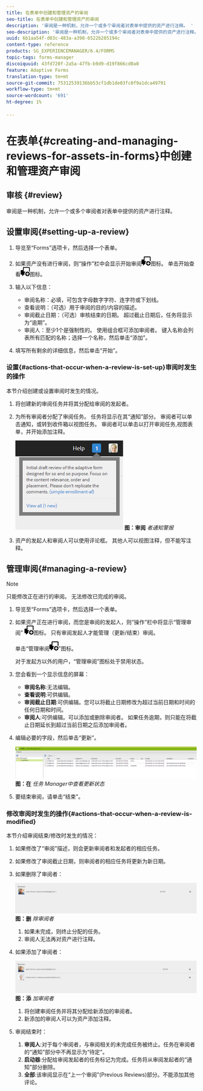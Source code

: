 ```yaml
---
title: 在表单中创建和管理资产的审阅
seo-title: 在表单中创建和管理资产的审阅
description: '审阅是一种机制，允许一个或多个审阅者对表单中提供的资产进行注释。 '
seo-description: '审阅是一种机制，允许一个或多个审阅者对表单中提供的资产进行注释。 '
uuid: 6b1aa54f-d03c-483a-a398-6522b285194c
content-type: reference
products: SG_EXPERIENCEMANAGER/6.4/FORMS
topic-tags: forms-manager
discoiquuid: 43fd720f-2a5a-47fb-b9d9-d19f866cd0a0
feature: Adaptive Forms
translation-type: tm+mt
source-git-commit: 75312539136bb53cf1db1de03fc0f9a1dca49791
workflow-type: tm+mt
source-wordcount: '691'
ht-degree: 1%

---
```



# 在表单{#creating-and-managing-reviews-for-assets-in-forms}中创建和管理资产审阅

## 审核 {#review}

审阅是一种机制，允许一个或多个审阅者对表单中提供的资产进行注释。

## 设置审阅{#setting-up-a-review}

1. 导览至“Forms”选项卡，然后选择一个表单。
1. 如果资产没有进行审阅，则“操作”栏中会显示开始审阅![aem6forms_review_chat_comment](assets/aem6forms_review_chat_comment.png)图标。 单击开始查看![aem6forms_review_chat_comment](assets/aem6forms_review_chat_comment.png)图标。
1. 输入以下信息：

   * 审阅名称：必填，可包含字母数字字符、连字符或下划线。
   * 查看说明：（可选）用于审阅的目的/内容的描述。
   * 审阅截止日期：（可选）审核结束的日期。 超过截止日期后，任务将显示为“逾期”。
   * 审阅人：至少1个是强制性的。 使用组合框可添加审阅者。 键入名称会列表所有匹配的名称；选择一个名称，然后单击“添加”。

1. 填写所有剩余的详细信息，然后单击“开始”。

### 设置{#actions-that-occur-when-a-review-is-set-up}审阅时发生的操作

本节介绍创建或设置审阅时发生的情况。

1. 将创建新的审阅任务并将其分配给审阅的发起者。
1. 为所有审阅者分配了审阅任务。 任务将显示在其“通知”部分。 审阅者可以单击通知，或转到收件箱以视图任务。 审阅者可以单击以打开审阅任务,视图表单，并开始添加注释。

   ![审阅者通知警报](assets/noti.png)
   **图：审阅** *者通知警报*

1. 资产的发起人和审阅人可以使用评论框。 其他人可以视图注释，但不能写注释。

## 管理审阅{#managing-a-review}

>[!NOTE]
>
>只能修改正在进行的审阅。 无法修改已完成的审阅。

1. 导览至“Forms”选项卡，然后选择一个表单。

1. 如果资产正在进行审阅，而您是审阅的发起人，则“操作”栏中将显示“管理审阅” ![aem6forms_review_chat_comment](assets/aem6forms_review_chat_comment.png)图标。 只有审阅发起人才能管理（更新/结束）审阅。

   单击“管理审阅![aem6forms_review_chat_comment](assets/aem6forms_review_chat_comment.png)”图标。

   对于发起方以外的用户，“管理审阅”图标处于禁用状态。

1. 您会看到一个显示信息的屏幕：

   * **审阅名称**:无法编辑。
   * **查看说明**:可供编辑。
   * **审阅截止日期**:可供编辑。您可以将截止日期修改为超过当前日期和时间的任何日期和时间。
   * **审阅人**:可供编辑。可以添加或删除审阅者。 如果任务逾期，则只能在将截止日期延长到超过当前日期之后添加审阅者。

1. 编辑必要的字段，然后单击“更新”。

   ![在任务 Manager中查看更新状态](assets/tskmgr.png)
   **图：在** *任务 Manager中查看更新状态*

1. 要结束审阅，请单击“结束”。

### 修改审阅时发生的操作{#actions-that-occur-when-a-review-is-modified}

本节介绍审阅结束/修改时发生的情况：

1. 如果修改了“审阅”描述，则会更新审阅者和发起者的相应任务。
1. 如果修改了审阅截止日期，则审阅者的相应任务将更新为新日期。

1. 如果删除了审阅者：

   ![删除审阅者](assets/removeduser.png)
   **图：删** *除审阅者*

   1. 如果未完成，则终止分配的任务。
   1. 审阅人无法再对资产进行注释。

1. 如果添加了审阅者：

   ![添加审阅者](assets/addedreviewer.png)
   **图：添** *加审阅者*

   1. 将创建审阅任务并将其分配给新添加的审阅者。
   1. 新添加的审阅人可以为资产添加注释。

1. 审阅结束时：

   1. **审阅人**:对于每个审阅者，与审阅相关的未完成任务被终止。任务在审阅者的“通知”部分中不再显示为“待定”。
   1. **启动器**:分配给审阅发起者的任务标记为完成。任务将从审阅发起者的“通知”部分删除。
   1. **全部**:该审阅显示在“上一个审阅”(Previous Reviews)部分。不能添加其他评论。

